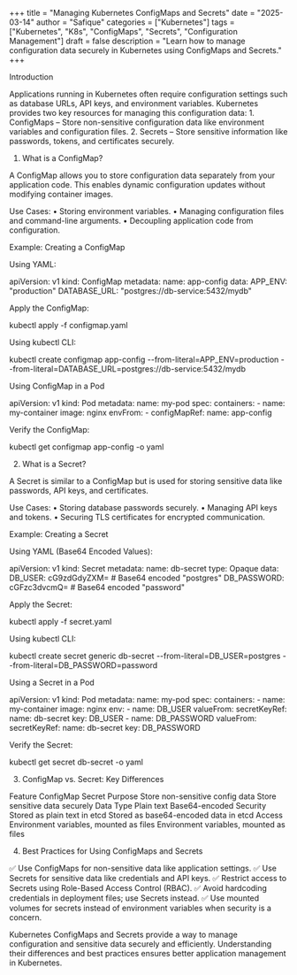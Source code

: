 +++
title = "Managing Kubernetes ConfigMaps and Secrets"
date = "2025-03-14"
author = "Safique"
categories = ["Kubernetes"]
tags = ["Kubernetes", "K8s", "ConfigMaps", "Secrets", "Configuration Management"]
draft = false
description = "Learn how to manage configuration data securely in Kubernetes using ConfigMaps and Secrets."
+++

Introduction

Applications running in Kubernetes often require configuration settings such as database URLs, API keys, and environment variables. Kubernetes provides two key resources for managing this configuration data:
	1.	ConfigMaps – Store non-sensitive configuration data like environment variables and configuration files.
	2.	Secrets – Store sensitive information like passwords, tokens, and certificates securely.

1. What is a ConfigMap?

A ConfigMap allows you to store configuration data separately from your application code. This enables dynamic configuration updates without modifying container images.

Use Cases:
	•	Storing environment variables.
	•	Managing configuration files and command-line arguments.
	•	Decoupling application code from configuration.

Example: Creating a ConfigMap

Using YAML:

apiVersion: v1
kind: ConfigMap
metadata:
  name: app-config
data:
  APP_ENV: "production"
  DATABASE_URL: "postgres://db-service:5432/mydb"

Apply the ConfigMap:

kubectl apply -f configmap.yaml

Using kubectl CLI:

kubectl create configmap app-config --from-literal=APP_ENV=production --from-literal=DATABASE_URL=postgres://db-service:5432/mydb

Using ConfigMap in a Pod

apiVersion: v1
kind: Pod
metadata:
  name: my-pod
spec:
  containers:
    - name: my-container
      image: nginx
      envFrom:
        - configMapRef:
            name: app-config

Verify the ConfigMap:

kubectl get configmap app-config -o yaml

2. What is a Secret?

A Secret is similar to a ConfigMap but is used for storing sensitive data like passwords, API keys, and certificates.

Use Cases:
	•	Storing database passwords securely.
	•	Managing API keys and tokens.
	•	Securing TLS certificates for encrypted communication.

Example: Creating a Secret

Using YAML (Base64 Encoded Values):

apiVersion: v1
kind: Secret
metadata:
  name: db-secret
type: Opaque
data:
  DB_USER: cG9zdGdyZXM=  # Base64 encoded "postgres"
  DB_PASSWORD: cGFzc3dvcmQ=  # Base64 encoded "password"

Apply the Secret:

kubectl apply -f secret.yaml

Using kubectl CLI:

kubectl create secret generic db-secret --from-literal=DB_USER=postgres --from-literal=DB_PASSWORD=password

Using a Secret in a Pod

apiVersion: v1
kind: Pod
metadata:
  name: my-pod
spec:
  containers:
    - name: my-container
      image: nginx
      env:
        - name: DB_USER
          valueFrom:
            secretKeyRef:
              name: db-secret
              key: DB_USER
        - name: DB_PASSWORD
          valueFrom:
            secretKeyRef:
              name: db-secret
              key: DB_PASSWORD

Verify the Secret:

kubectl get secret db-secret -o yaml

3. ConfigMap vs. Secret: Key Differences

Feature	ConfigMap	Secret
Purpose	Store non-sensitive config data	Store sensitive data securely
Data Type	Plain text	Base64-encoded
Security	Stored as plain text in etcd	Stored as base64-encoded data in etcd
Access	Environment variables, mounted as files	Environment variables, mounted as files

4. Best Practices for Using ConfigMaps and Secrets

✅ Use ConfigMaps for non-sensitive data like application settings.
✅ Use Secrets for sensitive data like credentials and API keys.
✅ Restrict access to Secrets using Role-Based Access Control (RBAC).
✅ Avoid hardcoding credentials in deployment files; use Secrets instead.
✅ Use mounted volumes for secrets instead of environment variables when security is a concern.



Kubernetes ConfigMaps and Secrets provide a way to manage configuration and sensitive data securely and efficiently. Understanding their differences and best practices ensures better application management in Kubernetes.

